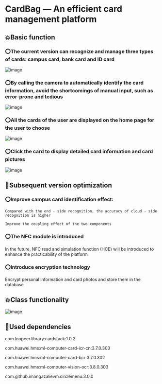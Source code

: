 # CardBag — An efficient card management platform

## 💥Basic function

### ⭕The current version can recognize and manage three types of cards: campus card, bank card and ID card

  ![image](https://github.com/Cod1ngR1der/ActivityLifeCycle_205801/blob/master/app/src/main/res/drawable/github1.gif)

### ⭕By calling the camera to automatically identify the card information, avoid the shortcomings of manual input, such as error-prone and tedious

  ![image](https://github.com/Cod1ngR1der/ActivityLifeCycle_205801/blob/master/app/src/main/res/drawable/github3.gif)

### ⭕All the cards of the user are displayed on the home page for the user to choose

  ![image](https://github.com/Cod1ngR1der/ActivityLifeCycle_205801/blob/master/app/src/main/res/drawable/github5.gif)


### ⭕Click the card to display detailed card information and card pictures

  ![image](https://github.com/Cod1ngR1der/ActivityLifeCycle_205801/blob/master/app/src/main/res/drawable/github4.gif)


## 🤝Subsequent version optimization

### ⭕Improve campus card identification effect:

    Compared with the end - side recognition, the accuracy of cloud - side recognition is higher

    Improve the coupling effect of the two components

### ⭕The NFC module is introduced

  In the future, NFC read and simulation function (HCE) will be introduced to enhance the practicability of the platform
  
### ⭕Introduce encryption technology

  Encrypt personal information and card photos and store them in the database

## 💥Class functionality

![image](https://user-images.githubusercontent.com/79461685/231776227-034c66d7-c007-46bb-9e44-ac79dfbb05d1.png)

## 🤝Used dependencies
  
  com.loopeer.library:cardstack:1.0.2
  
  com.huawei.hms:ml-computer-card-icr-cn:3.7.0.303
  
  com.huawei.hms:ml-computer-card-bcr:3.7.0.302
  
  com.huawei.hms:ml-computer-vision-ocr:3.8.0.303
  
  com.github.imangazalievm:circlemenu:3.0.0
  
  

